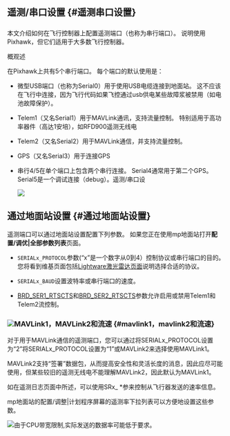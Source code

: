 ## 遥测/串口设置 {#遥测串口设置}

##### 

本文介绍如何在飞行控制器上配置遥测端口（也称为串行端口）。 说明使用Pixhawk，但它们适用于大多数飞行控制器。

概观述

在Pixhawk上共有5个串行端口。 每个端口的默认使用是：

* 微型USB端口（也称为Serial0）用于使用USB电缆连接到地面站。 这不应该在飞行中连接，因为飞行代码如果飞控通过usb供电某些故障浆被禁用（如电池故障保护）。

* Telem1（又名Serial1）用于MAVLink通讯，支持流量控制。 特别适用于高功率器件（高达1安培），如RFD900遥测无线电

* Telem2（又名Serial2）用于MAVLink通信，并支持流量控制。

* GPS（又名Serial3）用于连接GPS

* 串行4/5在单个端口上包含两个串行连接。 Serial4通常用于第二个GPS。 Serial5是一个调试连接（debug）。遥测/串口设

  ![](http://doc.cuav.net/PixHack/assets/wk1.jpg)

## 通过地面站设置 {#通过地面站设置}

遥测端口可以通过地面站设置配置下列参数。 如果您正在使用mp地面站打开**配置/调优\|全部参数列表**页面。

* `SERIALx_PROTOCOL`参数\(“x”是一个数字从0到4）控制协议或串行端口的目的。 您将看到维基页面包括[Lightware激光雷达页面](http://ardupilot.org/copter/docs/common-lightware-sf10-lidar.html#common-lightware-sf10-lidar)说明选择合适的协议。

* `SERIALx_BAUD`设置波特率或串行端口的速度。

* [BRD\_SER1\_RTSCTS](http://ardupilot.org/copter/docs/parameters.html#brd-ser1-rtscts)和[BRD\_SER2\_RTSCTS](http://ardupilot.org/copter/docs/parameters.html#brd-ser2-rtscts)参数允许启用或禁用Telem1和Telem2流控制。

### ![](http://doc.cuav.net/PixHack/assets/ser3.jpg)MAVLink1，MAVLink2和流速 {#mavlink1，mavlink2和流速}

对于用于MAVLink通信的遥测端口，您可以通过将SERIALx\_PROTOCOL设置为“2”将SERIALx\_PROTOCOL设置为“1”或MAVLink2来选择使用MAVLink1。

MAVLink2支持“签署”数据包，从而提高安全性和灵活长度的消息，因此应尽可能使用，但某些较旧的遥测无线电不能理解MAVLink2，因此默认为MAVLink1。

如在遥测日志页面中所述，可以使用SRx\_ \*参来控制从飞行器发送的速率信息。

mp地面站的配置/调整\|计划程序屏幕的遥测率下拉列表可以方便地设置这些参数。

![](http://doc.cuav.net/PixHack/assets/yap1.jpg)由于CPU带宽限制,实际发送的数据率可能低于要求。

